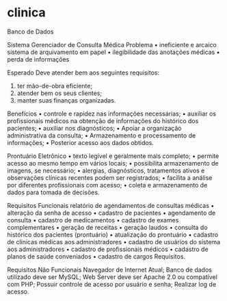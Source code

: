 # clinica
Banco de Dados

Sistema Gerenciador de Consulta Médica
Problema
•	ineficiente e arcaico sistema de arquivamento em papel
•	ilegibilidade das anotações médicas
•	perda de informações

Esperado
Deve atender bem aos seguintes requisitos: 
1. ter mão-de-obra eficiente; 
2. atender bem os seus clientes; 
4. manter suas finanças organizadas. 

Benefícios
•	controle e rapidez nas informações necessárias;
•	auxiliar os profissionais médicos na obtenção de informações do histórico dos pacientes;
•	auxiliar nos diagnósticos;
•	Apoiar a organização administrativa da consulta;
•	Armazenamento e processamento de informações;
•	Posterior acesso aos dados obtidos.

Prontuário Eletrônico
•	texto legível e geralmente mais completo;
•	permite acesso ao mesmo tempo em vários locais;
•	possibilita armazenamento de imagens, se necessário;
•	alergias, diagnósticos, tratamentos ativos e observações clínicas recentes podem ser registrados;
•	facilita a análise por diferentes profissionais com acesso;
•	coleta e armazenamento de dados para tomada de decisões.

Requisitos Funcionais
relatório de agendamentos de consultas médicas • alteração da senha de acesso • cadastro de pacientes • agendamento de consulta • cadastro de medicamentos • cadastro de exames complementares • geração de receitas • geração laudos • consulta do histórico dos pacientes (prontuário) • atualização do prontuário • cadastro de clínicas médicas aos administradores • cadastro de usuários do sistema aos administradores • cadastro de profissionais médicos • cadastro de planos de saúde conveniados • cadastro de cargos Requisitos.

Requisitos Não Funcionais
Navegador de Internet Atual; Banco de dados utilizado deve ser MySQL; Web Server deve ser Apache 2.0 ou compatível com PHP; Possuir controle de acesso por usuário e senha; Realizar log de acesso.
